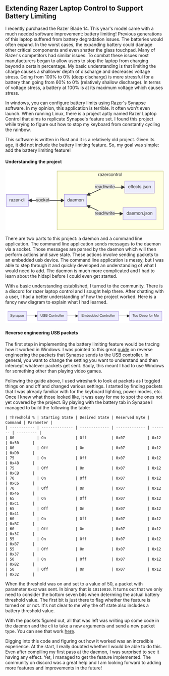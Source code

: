 ## Extending Razer Laptop Control to Support Battery Limiting 

I recently purchased the Razer Blade 14. This year's model came with a much needed software improvement: battery limiting! Previous generations of this laptop suffered from battery degradation issues. The batteries would often expand. In the worst cases, the expanding battery could damage other critical components and even shatter the glass touchpad. Many of Razer's competitors had similar issues. To combat these issues most manufacturers began to allow users to stop the laptop from charging beyond a certain percentage. My basic understanding is that limiting the charge causes a shallower depth of discharge and decreases voltage stress. Going from 100% to 0% (deep discharge) is more stressful for a battery than going from 60% to 0% (relatively shallow discharge). In terms of voltage stress, a battery at 100% is at its maximum voltage which causes stress.  

In windows, you can configure battery limits using Razer's Synapse software. In my opinion, this application is terrible. It often won't even launch. When running Linux, there is a project aptly named Razer Laptop Control that aims to replicate Synapse's feature set. I found this project while trying to figure out how to stop my keyboard from constantly cycling the rainbow.  

This software is written in Rust and it is a relatively old project. Given its age, it did not include the battery limiting feature. So, my goal was simple: add the battery limiting feature!

#### Understanding the project

![Project diagram for Razer Laptop Control](/static/images/razercontrol-arch.png)

There are two parts to this project: a daemon and a command line application. The command line application sends messages to the daemon via a socket. Those messages are parsed by the daemon which will then perform actions and save state. These actions involve sending packets to an embedded usb device. The command line application is messy, but I was able to step through it and quickly developed an understanding of what I would need to add. The daemon is much more complicated and I had to learn about the hidapi before I could even get started. 

With a basic understanding established, I turned to the community. There is a discord for razer laptop control and I sought help there. After chatting with a user, I had a better understanding of how the project worked. Here is a fancy new diagram to explain what I had learned. 

![Visual description of what Razer Laptop Control does.](/static/images/synapse-flow.png)

#### Reverse engineering USB packets 

The first step in implementing the battery limiting feature would be tracing how it worked in Windows. I was pointed to this great [guide](https://github.com/openrazer/openrazer/wiki/Reverse-Engineering-USB-Protocol) on reverse engineering the packets that Synapse sends to the USB controller. In general, you want to change the setting you want to understand and then intercept whatever packets get sent. Sadly, this meant I had to use Windows for something other than playing video games.

Following the guide above, I used wireshark to look at packets as I toggled things on and off and changed various settings. I started by finding packets that I was already familiar with for the keyboard lighting, power modes, etc. Once I knew what those looked like, it was easy for me to spot the ones not yet covered by the project. By playing with the battery tab in Synapse I managed to build the following the table: 

```
| Threshold % | Starting State | Desired State | Reserved Byte | Command | Parameter |
| ----------- | -------------- | ------------- | ------------- | ------- | --------- |
| 80          | On             | Off           | 0x07          | 0x12    | 0x50      |
| 80          | Off            | On            | 0x07          | 0x12    | 0xD0      |
| 75          | On             | Off           | 0x07          | 0x12    | 0x4B      |
| 75          | Off            | On            | 0x07          | 0x12    | 0xCB      |
| 70          | On             | Off           | 0x07          | 0x12    | 0xC6      |
| 70          | Off            | On            | 0x07          | 0x12    | 0x46      |
| 65          | On             | Off           | 0x07          | 0x12    | 0xC1      |
| 65          | Off            | On            | 0x07          | 0x12    | 0x41      |
| 60          | On             | Off           | 0x07          | 0x12    | 0xBC      |
| 60          | Off            | On            | 0x07          | 0x12    | 0x3C      |
| 55          | On             | Off           | 0x07          | 0x12    | 0xB7      |
| 55          | Off            | On            | 0x07          | 0x12    | 0x37      |
| 50          | On             | Off           | 0x07          | 0x12    | 0xB2      |
| 50          | Off            | On            | 0x07          | 0x12    | 0x32      |
```

When the threshold was on and set to a value of 50, a packet with parameter `0xB2` was sent. In binary that is `10110010`. It turns out that we only need to consider the bottom seven bits when determing the actual battery threshold value. The first bit is just there to flag whether the feature is turned on or not. It's not clear to me why the off state also includes a battery threshold value. 

With the packets figured out, all that was left was writing up some code in the daemon and the cli to take a new arguments and send a new packet type. You can see that work [here](https://github.com/phush0/razer-laptop-control-no-dkms/pull/23).

Digging into this code and figuring out how it worked was an incredible experience. At the start, I really doubted whether I would be able to do this. Even after compiling my first pass at the daemon, I was surprised to see it having any effect. Yet, I managed to get the feature implemented. The community on discord was a great help and I am looking forward to adding more features and improvements in the future!

















